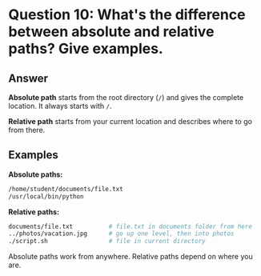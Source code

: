 # Question 10: What's the difference between absolute and relative paths? Give examples.

## Answer

**Absolute path** starts from the root directory (`/`) and gives the complete location. It always starts with `/`.

**Relative path** starts from your current location and describes where to go from there.

## Examples

**Absolute paths:**
```bash
/home/student/documents/file.txt
/usr/local/bin/python
```

**Relative paths:**
```bash
documents/file.txt          # file.txt in documents folder from here
../photos/vacation.jpg      # go up one level, then into photos
./script.sh                 # file in current directory
```

Absolute paths work from anywhere. Relative paths depend on where you are.